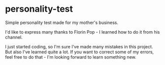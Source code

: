 # personality-test

Simple personality test made for my mother's business.


I'd like to express many thanks to Florin Pop - I learned how to do it from his channel.

I just started coding, so I'm sure I've made many mistakes in this project. But also I've learned quite a lot.
If you want to correct some of my errors, feel free to do that - I'm looking forward to learn something new.
